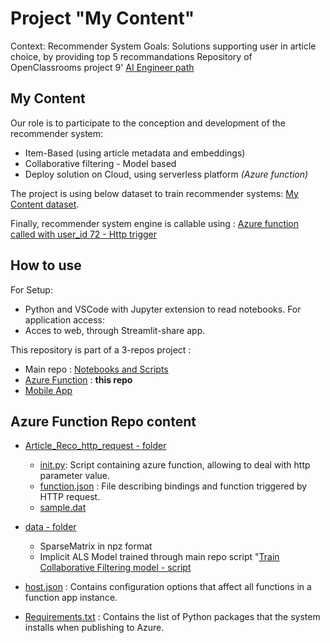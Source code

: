 # Project "My Content"

Context: Recommender System
Goals: Solutions supporting user in article choice, by providing top 5 recommandations
Repository of OpenClassrooms project 9' [AI Engineer path](https://openclassrooms.com/fr/paths/188)

## My Content

Our role is to participate to the conception and development of the recommender system:
 - Item-Based (using article metadata and embeddings)
 - Collaborative filtering - Model based
 - Deploy solution on Cloud, using serverless platform *(Azure function)*

The project is using below dataset to train recommender systems: [My Content dataset](https://www.kaggle.com/gspmoreira/news-portal-user-interactions-by-globocom#clicks_sample.csv).

Finally, recommender system engine is callable using : [Azure function called with user_id 72 - Http trigger](https://iap9openclassrooms.azurewebsites.net/api/article_reco_http_request?user_id=72)

## How to use
For Setup:
- Python and VSCode with Jupyter extension to read notebooks.
For application access:
- Acces to web, through Streamlit-share app.

This repository is part of a 3-repos project :
- Main repo : [Notebooks and Scripts](https://github.com/blanchonnicolas/IA_Project9_Openclassrooms_IA_SystemeRecommandationp) 
- [Azure Function](https://github.com/blanchonnicolas/IA_Project9_Openclassrooms_IA_SystemeRecommandation/tree/main/azure_function "Azure Function") : **this repo**
- [Mobile App](https://github.com/blanchonnicolas/IA_Project9_Openclassrooms_IA_SystemeRecommandation/tree/main/streamlit "Mobile App")

## Azure Function Repo content
-   [Article_Reco_http_request - folder](https://github.com/blanchonnicolas/IA_Project9_Openclassrooms_IA_SystemeRecommandation/tree/main/azure_function/Article_Reco_http_request)
    - [init.py](https://github.com/blanchonnicolas/IA_Project9_Openclassrooms_IA_SystemeRecommandation/blob/main/azure_function/Article_Reco_http_request/__init__.py): Script containing azure function, allowing to deal with http parameter value.
    - [function.json](https://github.com/blanchonnicolas/IA_Project9_Openclassrooms_IA_SystemeRecommandation/blob/main/azure_function/Article_Reco_http_request/function.json) : File describing bindings and function triggered by HTTP request.
    - [sample.dat](https://github.com/blanchonnicolas/IA_Project9_Openclassrooms_IA_SystemeRecommandation/blob/main/azure_function/Article_Reco_http_request/sample.dat)

-   [data - folder](https://github.com/blanchonnicolas/IA_Project9_Openclassrooms_IA_SystemeRecommandation/tree/main/azure_function/data)
     - SparseMatrix in npz format
     - Implicit ALS Model trained through main repo script "[Train Collaborative Filtering model - script](https://github.com/blanchonnicolas/IA_Project9_Openclassrooms_IA_SystemeRecommandation/blob/main/train_CF_model.py)

-   [host.json](https://github.com/blanchonnicolas/IA_Project9_Openclassrooms_IA_SystemeRecommandation/blob/main/azure_function/host.json) : Contains configuration options that affect all functions in a function app instance.

-   [Requirements.txt](https://github.com/blanchonnicolas/IA_Project9_Openclassrooms_IA_SystemeRecommandation/blob/main/azure_function/requirements.txt) : Contains the list of Python packages that the system installs when publishing to Azure.


